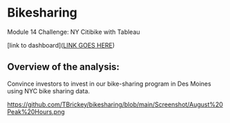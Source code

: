 # Bikesharing

Module 14 Challenge: NY Citibike with Tableau

[link to dashboard]([LINK GOES HERE](https://public.tableau.com/app/profile/tina.brickey/viz/Module14ChallengeBikesharingTB/NYCBikeStory?publish=yes))

## Overview of the analysis:
Convince investors to invest in our bike-sharing program in Des Moines using NYC bike sharing data.


https://github.com/TBrickey/bikesharing/blob/main/Screenshot/August%20Peak%20Hours.png




